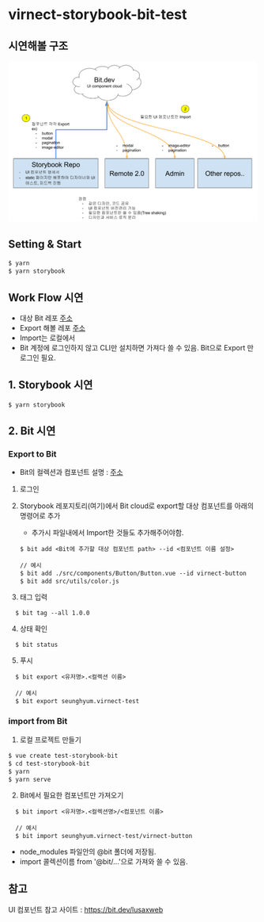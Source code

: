 # virnect-storybook-bit-test

## 시연해볼 구조

<img src="./Storybook__Bit.dev_.png" style="margin:auto;">

## Setting & Start

```
$ yarn
$ yarn storybook
```

## Work Flow 시연

- 대상 Bit 레포 [주소](https://bit.dev/seunghyum/virnect-test)
- Export 해볼 레포 [주소](https://github.com/Seunghyum/virnect-storybook-bit-test)
- Import는 로컬에서
- Bit 계정에 로그인하지 않고 CLI만 설치하면 가져다 쓸 수 있음. Bit으로 Export 만 로그인 필요.

## 1. Storybook 시연

```
$ yarn storybook
```

## 2. Bit 시연

### Export to Bit

- Bit의 컬렉션과 컴포넌트 설명 : [주소](https://bit.dev/seunghyum/virnect-test)

1. 로그인
2. Storybook 레포지토리(여기)에서 Bit cloud로 export할 대상 컴포넌트를 아래의 명령어로 추가
   - 추가시 파일내에서 Import한 것들도 추가해주어야함.
    ```
    $ bit add <Bit에 추가할 대상 컴포넌트 path> --id <컴포넌트 이름 설정>

    // 예시
    $ bit add ./src/components/Button/Button.vue --id virnect-button
    $ bit add src/utils/color.js
    ```

3. 태그 입력 
```
  $ bit tag --all 1.0.0
```
4. 상태 확인
```
  $ bit status
```
5. 푸시
```
  $ bit export <유저명>.<컬렉션 이름>

  // 예시
  $ bit export seunghyum.virnect-test
```

### import from Bit

1. 로컬 프로젝트 만들기

```
$ vue create test-storybook-bit
$ cd test-storybook-bit
$ yarn
$ yarn serve
```

2. Bit에서 필요한 컴포넌트만 가져오기

```
  $ bit import <유저명>.<컬렉션명>/<컴포넌트 이름>

  // 예시
  $ bit import seunghyum.virnect-test/virnect-button
```

- node_modules 파일안의 @bit 폴더에 저장됨.
- import 콜렉션이름 from '@bit/...'으로 가져와 쓸 수 있음.

## 참고

UI 컴포넌트 참고 사이트 : https://bit.dev/lusaxweb
